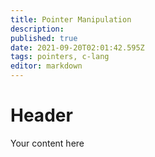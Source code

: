 ```yaml
---
title: Pointer Manipulation
description: 
published: true
date: 2021-09-20T02:01:42.595Z
tags: pointers, c-lang
editor: markdown
---
```


# Header
Your content here